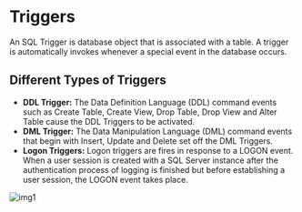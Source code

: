 # Triggers

An SQL Trigger is database object that is associated with a table. A trigger is automatically invokes whenever a special event in the database occurs.

## Different Types of Triggers
- **DDL Trigger:** The Data Definition Language (DDL) command events such as Create Table, Create View, Drop Table, Drop View and Alter Table cause the DDL Triggers to be activated.
- **DML Trigger:** The Data Manipulation Language (DML) command events that begin with Insert, Update and Delete set off the DML Triggers.
- **Logon Triggers:** Logon triggers are fires in response to a LOGON event. When a user session is created with a SQL Server instance after the authentication process of logging is finished but before establishing a user session, the LOGON event takes place.

![img1](https://d1jnx9ba8s6j9r.cloudfront.net/blog/wp-content/uploads/2019/10/Triggers-in-SQL.png)
